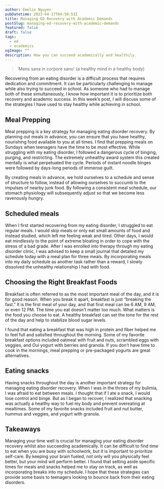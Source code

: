 ```yaml
---
author: Emelie Nguyen
pubDatetime: 2023-04-17T04:58:53Z
title: Managing ED Recovery with Academic Demands
postSlug: managing-ed-recovery-with-academic-demands
featured: false
draft: false
tags:
  - ed
  - academics
ogImage: ""
description: How you can succeed academically and healthily.
---
```


> 'Mens sana in corpore sano' (a healthy mind in a healthy body)

Recovering from an eating disorder is a difficult process that requires dedication and commitment. It can be particularly challenging to manage while also trying to succeed in school. As someone who had to manage both of these simultaneously, I know how important it is to prioritize both recovery and academic success. In this week’s post, I will discuss some of the strategies I have used to stay healthy while achieving in school.

## Meal Prepping

Meal prepping is a key strategy for managing eating disorder recovery. By planning out meals in advance, you can ensure that you have healthy, nourishing food available to you at all times. I find that prepping meals on Sundays when teenagers have the time to be most effective. While struggling with my eating disorder, I followed a dangerous cycle of binging, purging, and restricting. The extremely unhealthy award system this created mentally is what perpetuated the cycle. Periods of instant noodle binges were followed by days-long periods of immense guilt. 

By creating meals in advance, we hold ourselves to a schedule and sense of structure to follow, instead of allowing ourselves to succumb to the impulses of nearby junk food. By following a consistent meal schedule, our stomach physiology will subsequently adjust so that we become less ravenously hungry.

## Scheduled meals

When I first started recovering from my eating disorder, I struggled to eat regular meals. I would skip meals or only eat small amounts of food and instead studied, which left me feeling weak and tired. Other days, I would eat mindlessly to the point of extreme bloating in order to cope with the stress of a bad grade. After I was enrolled into therapy through my eating disorder clinic, I was advised to keep a small journal that detailed my schedule today with a meal plan for three meals. By incorporating meals into my daily schedule as another task rather than a reward, I slowly dissolved the unhealthy relationship I had with food.

## Choosing the Right Breakfast Foods

Breakfast is often referred to as the most important meal of the day, and it is for good reason. When you break it apart, breakfast is just “breaking the fast.” It is the first meal of your day, and that first meal can be 6 AM, 9 AM, or even 12 PM. The time you eat doesn’t matter too much. What matters is the food you choose to eat. A healthy breakfast can set the tone for the rest of the day and help to stabilize blood sugar levels. 

I found that eating a breakfast that was high in protein and fiber helped me to feel full and satisfied throughout the morning. Some of my favorite breakfast options included oatmeal with fruit and nuts, scrambled eggs with veggies, and _Oui_ yogurt with berries and granola. If you don’t have time to cook in the mornings, meal prepping or pre-packaged yogurts are great alternatives.

## Eating snacks

Having snacks throughout the day is another important strategy for managing eating disorder recovery. When I was in the throes of my bulimia, I was afraid to eat between meals. I thought that if I ate a snack, I would lose control and binge. But as I began to recover, I realized that snacking was actually a healthy way to fuel my body and prevent overeating at mealtimes. Some of my favorite snacks included fruit and nut butter, hummus and veggies, and yogurt with granola.

## Takeaways

Managing your time well is crucial for managing your eating disorder recovery whilst also succeeding academically. It can be difficult to find time to eat when you are busy with schoolwork, but it is important to prioritize self-care. By keeping your brain fueled, not only will you physically feel better, but your mind will perform better. I found that setting aside specific times for meals and snacks helped me to stay on track, as well as incorporating breaks into my schedule. I hope that these strategies can provide some basis to teenagers looking to bounce back from their eating disorders. 
